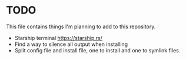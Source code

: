 # TODO
This file contains things I'm planning to add to this repository.

- Starship terminal https://starship.rs/
- Find a way to silence all output when installing
- Split config file and install file, one to install and one to symlink files.
